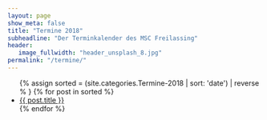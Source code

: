 ```yaml
---
layout: page
show_meta: false
title: "Termine 2018"
subheadline: "Der Terminkalender des MSC Freilassing"
header:
   image_fullwidth: "header_unsplash_8.jpg"
permalink: "/termine/"
---
```


<ul>
    {% assign sorted = (site.categories.Termine-2018 | sort: 'date') | reverse % }
    {% for post in sorted %}
    <li><a href="{{ site.url }}{{ site.baseurl }}{{ post.url }}">{{ post.title }}</a></li>
    {% endfor %}
</ul>
